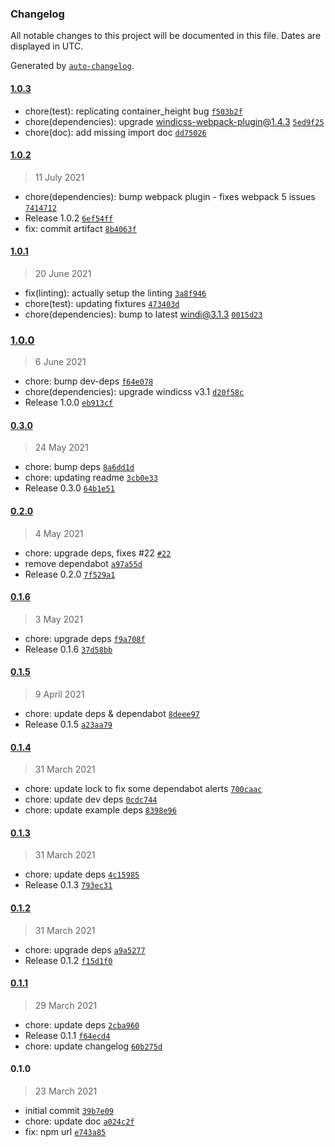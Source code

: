 ### Changelog

All notable changes to this project will be documented in this file. Dates are displayed in UTC.

Generated by [`auto-changelog`](https://github.com/CookPete/auto-changelog).

#### [1.0.3](https://github.com/windicss/vue-cli-plugin-windicss/compare/1.0.2...1.0.3)

- chore(test): replicating container_height bug [`f503b2f`](https://github.com/windicss/vue-cli-plugin-windicss/commit/f503b2f640b5dd6f6439ef5550c9839d07f98a36)
- chore(dependencies): upgrade windicss-webpack-plugin@1.4.3 [`5ed9f25`](https://github.com/windicss/vue-cli-plugin-windicss/commit/5ed9f253a14ccf2b2a3dec3c52808ffc58084bff)
- chore(doc): add missing import doc [`dd75026`](https://github.com/windicss/vue-cli-plugin-windicss/commit/dd75026aef8c121eb3c514bebbebfea506a58502)

#### [1.0.2](https://github.com/windicss/vue-cli-plugin-windicss/compare/1.0.1...1.0.2)

> 11 July 2021

- chore(dependencies): bump webpack plugin - fixes webpack 5 issues [`7414712`](https://github.com/windicss/vue-cli-plugin-windicss/commit/74147120f5a6ec0e60d95df8ea92bccd51232691)
- Release 1.0.2 [`6ef54ff`](https://github.com/windicss/vue-cli-plugin-windicss/commit/6ef54ff9dc36e69d53385fcfd0c1fc986ccdd677)
- fix: commit artifact [`8b4063f`](https://github.com/windicss/vue-cli-plugin-windicss/commit/8b4063fd87ed04be0bdd8e4f9a02c572fe3d18f8)

#### [1.0.1](https://github.com/windicss/vue-cli-plugin-windicss/compare/1.0.0...1.0.1)

> 20 June 2021

- fix(linting): actually setup the linting [`3a8f946`](https://github.com/windicss/vue-cli-plugin-windicss/commit/3a8f9467c8f3d5408185c981ae729a70d9c1b00b)
- chore(test): updating fixtures [`473403d`](https://github.com/windicss/vue-cli-plugin-windicss/commit/473403d54703c65babb597f955c490ee93feb19c)
- chore(dependencies): bump to latest windi@3.1.3 [`0015d23`](https://github.com/windicss/vue-cli-plugin-windicss/commit/0015d2387fff51dc9534bdf032565c1595e93a79)

### [1.0.0](https://github.com/windicss/vue-cli-plugin-windicss/compare/0.3.0...1.0.0)

> 6 June 2021

- chore: bump dev-deps [`f64e078`](https://github.com/windicss/vue-cli-plugin-windicss/commit/f64e078a3e410113148cee92971d25e8e4ee461a)
- chore(dependencies): upgrade windicss v3.1 [`d20f58c`](https://github.com/windicss/vue-cli-plugin-windicss/commit/d20f58c34718a35c6150c9dee3c931ed9c87d8c7)
- Release 1.0.0 [`eb913cf`](https://github.com/windicss/vue-cli-plugin-windicss/commit/eb913cf2d0c659f644f19ffc4350a03cbc2927e5)

#### [0.3.0](https://github.com/windicss/vue-cli-plugin-windicss/compare/0.2.0...0.3.0)

> 24 May 2021

- chore: bump deps [`8a6dd1d`](https://github.com/windicss/vue-cli-plugin-windicss/commit/8a6dd1d5b0b42d8d661c5408fa4658cf0f2f7104)
- chore: updating readme [`3cb0e33`](https://github.com/windicss/vue-cli-plugin-windicss/commit/3cb0e33149fa9049940d98aafa2cffaf1bca0a60)
- Release 0.3.0 [`64b1e51`](https://github.com/windicss/vue-cli-plugin-windicss/commit/64b1e51e6be4dbf72b5a1a5f1fc6782de34448aa)

#### [0.2.0](https://github.com/windicss/vue-cli-plugin-windicss/compare/0.1.6...0.2.0)

> 4 May 2021

- chore: upgrade deps, fixes #22 [`#22`](https://github.com/windicss/vue-cli-plugin-windicss/issues/22)
- remove dependabot [`a97a55d`](https://github.com/windicss/vue-cli-plugin-windicss/commit/a97a55d2dde3f1a83e18ce008f87a488a8ca5f43)
- Release 0.2.0 [`7f529a1`](https://github.com/windicss/vue-cli-plugin-windicss/commit/7f529a1fdb46df6604f6b5c498ac175cb7e0b034)

#### [0.1.6](https://github.com/windicss/vue-cli-plugin-windicss/compare/0.1.5...0.1.6)

> 3 May 2021

- chore: upgrade deps [`f9a708f`](https://github.com/windicss/vue-cli-plugin-windicss/commit/f9a708fe9f459ca725d6324845f552c4201e783c)
- Release 0.1.6 [`37d58bb`](https://github.com/windicss/vue-cli-plugin-windicss/commit/37d58bba4bc0788cfe02cafd191f24437c75f93d)

#### [0.1.5](https://github.com/windicss/vue-cli-plugin-windicss/compare/0.1.4...0.1.5)

> 9 April 2021

- chore: update deps & dependabot [`8deee97`](https://github.com/windicss/vue-cli-plugin-windicss/commit/8deee972c0ca0b47d1d227af32508352bc0560fd)
- Release 0.1.5 [`a23aa79`](https://github.com/windicss/vue-cli-plugin-windicss/commit/a23aa796da03bd3c963bc95a33c10838b8d83c54)

#### [0.1.4](https://github.com/windicss/vue-cli-plugin-windicss/compare/0.1.3...0.1.4)

> 31 March 2021

- chore: update lock to fix some dependabot alerts [`700caac`](https://github.com/windicss/vue-cli-plugin-windicss/commit/700caac4eb1d94b8b8c364f9e74f2eed3e2f65e7)
- chore: update dev deps [`0cdc744`](https://github.com/windicss/vue-cli-plugin-windicss/commit/0cdc7447474151ce84b027724ef3f91063d6cf9f)
- chore: update example deps [`8398e96`](https://github.com/windicss/vue-cli-plugin-windicss/commit/8398e960bb011b8bc5329ff3dce711c4af02948d)

#### [0.1.3](https://github.com/windicss/vue-cli-plugin-windicss/compare/0.1.2...0.1.3)

> 31 March 2021

- chore: update deps [`4c15985`](https://github.com/windicss/vue-cli-plugin-windicss/commit/4c15985199fead079af9a7c76a80c219ec71ff97)
- Release 0.1.3 [`793ec31`](https://github.com/windicss/vue-cli-plugin-windicss/commit/793ec313b8fdb8989691d4c4cc145d3f7b52b498)

#### [0.1.2](https://github.com/windicss/vue-cli-plugin-windicss/compare/0.1.1...0.1.2)

> 31 March 2021

- chore: upgrade deps [`a9a5277`](https://github.com/windicss/vue-cli-plugin-windicss/commit/a9a52770a1186994b52e1421cdefff17001a26dc)
- Release 0.1.2 [`f15d1f0`](https://github.com/windicss/vue-cli-plugin-windicss/commit/f15d1f0aab63ba392075f6f4400b1feb53164b8d)

#### [0.1.1](https://github.com/windicss/vue-cli-plugin-windicss/compare/0.1.0...0.1.1)

> 29 March 2021

- chore: update deps [`2cba960`](https://github.com/windicss/vue-cli-plugin-windicss/commit/2cba96052497b5f4a2ae659e0eefd4bfc8941020)
- Release 0.1.1 [`f64ecd4`](https://github.com/windicss/vue-cli-plugin-windicss/commit/f64ecd43769e4a7ff5c821d4ef2f9ace327eb79f)
- chore: update changelog [`60b275d`](https://github.com/windicss/vue-cli-plugin-windicss/commit/60b275d510c1c93a9e48d0f0e21737089ae0be5e)

#### 0.1.0

> 23 March 2021

- initial commit [`39b7e09`](https://github.com/windicss/vue-cli-plugin-windicss/commit/39b7e096ae6b1e1142048b535e5d9ff2748dea9d)
- chore: update doc [`a024c2f`](https://github.com/windicss/vue-cli-plugin-windicss/commit/a024c2f967ad299e65c0b33728c09aecf034b42e)
- fix: npm url [`e743a85`](https://github.com/windicss/vue-cli-plugin-windicss/commit/e743a85cca823fa5a342d72506ba16cc8e0533ce)
